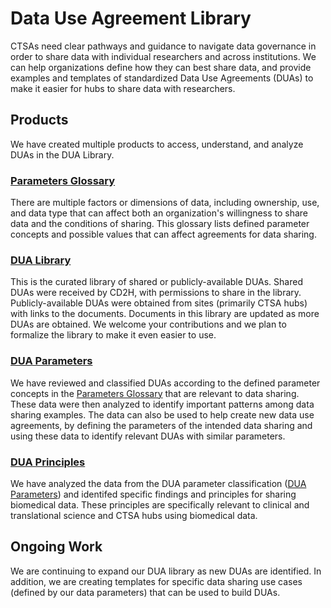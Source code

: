 # Data Use Agreement Library

CTSAs need clear pathways and guidance to navigate data governance in order to share data with individual researchers and across institutions. We can help organizations define how they can best share data, and provide examples and templates of standardized Data Use Agreements (DUAs) to make it easier for hubs to share data with researchers. 


## Products
We have created multiple products to access, understand, and analyze DUAs in the DUA Library.

### [Parameters Glossary](https://docs.google.com/spreadsheets/d/1BoZ9Ea-V0S014vRYidIl3c4VrrcIxJEF29HHue3sszE/edit#gid=1674461813)
There are multiple factors or dimensions of data, including ownership, use, and data type that can affect both an organization's willingness to share data and the conditions of sharing. 
This glossary lists defined parameter concepts and possible values that can affect agreements for data sharing.

### [DUA Library](https://docs.google.com/spreadsheets/d/1BoZ9Ea-V0S014vRYidIl3c4VrrcIxJEF29HHue3sszE/edit#gid=2088831834)
This is the curated library of shared or publicly-available DUAs. 
Shared DUAs were received by CD2H, with permissions to share in the library. 
Publicly-available DUAs were obtained from sites (primarily CTSA hubs) with links to the documents.
Documents in this library are updated as more DUAs are obtained. We welcome your contributions and we plan to formalize the library to make it even easier to use.

### [DUA Parameters](https://docs.google.com/spreadsheets/d/1BoZ9Ea-V0S014vRYidIl3c4VrrcIxJEF29HHue3sszE/edit#gid=0)
We have reviewed and classified DUAs according to the defined parameter concepts in the [Parameters Glossary](https://docs.google.com/spreadsheets/d/1BoZ9Ea-V0S014vRYidIl3c4VrrcIxJEF29HHue3sszE/edit#gid=1674461813) that are relevant to data sharing.
These data were then analyzed to identify important patterns among data sharing examples. 
The data can also be used to help create new data use agreements, by defining the parameters of the intended data sharing and using these data to identify relevant DUAs with similar parameters.

### [DUA Principles](https://docs.google.com/document/d/11oTGUFy0EwpsLQYr0qeqLiAq71ifsAzSs0ifuHWGsTQ/view)
We have analyzed the data from the DUA parameter classification ([DUA Parameters](https://docs.google.com/spreadsheets/d/1BoZ9Ea-V0S014vRYidIl3c4VrrcIxJEF29HHue3sszE/edit#gid=0)) and identifed specific findings and principles for sharing biomedical data. These principles are specifically relevant to clinical and translational science and CTSA hubs using biomedical data.

## Ongoing Work
We are continuing to expand our DUA library as new DUAs are identified. 
In addition, we are creating templates for specific data sharing use cases (defined by our data parameters) that can be used to build DUAs.
